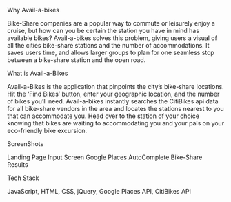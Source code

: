 Why Avail-a-bikes

Bike-Share companies are a popular way to commute or leisurely enjoy a cruise, but how can you be certain the station you have in mind has available bikes? Avail-a-bikes solves this problem, giving users a visual of all the cities bike-share stations and the number of accommodations. It saves users time, and allows larger groups to plan for one seamless  stop between a bike-share station and the open road.

What is Avail-a-Bikes

Avail-a-Bikes is the application that pinpoints the city’s bike-share locations. Hit the ‘Find Bikes’ button, enter your geographic location, and the number of bikes you’ll need. Avail-a-bikes instantly searches the CitiBikes api data for all bike-share vendors in the area and locates the stations nearest to you that can accommodate you. Head over to the station of your choice knowing that bikes are waiting to accommodating you and your pals on your eco-friendly bike excursion.

ScreenShots

Landing Page
Input Screen
Google Places AutoComplete
Bike-Share Results

Tech Stack

JavaScript, HTML, CSS, jQuery, Google Places API, CitiBikes API 




